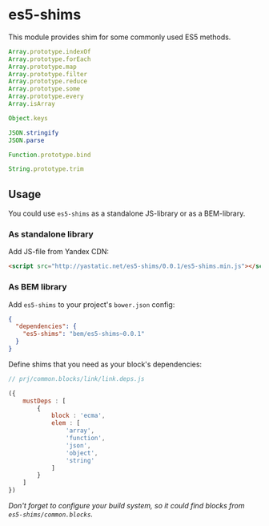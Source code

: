 es5-shims
=========

This module provides shim for some commonly used ES5 methods.

```js
Array.prototype.indexOf
Array.prototype.forEach
Array.prototype.map
Array.prototype.filter
Array.prototype.reduce
Array.prototype.some
Array.prototype.every
Array.isArray

Object.keys

JSON.stringify
JSON.parse

Function.prototype.bind

String.prototype.trim
```

## Usage

You could use `es5-shims` as a standalone JS-library or as a BEM-library.

### As standalone library

Add JS-file from Yandex CDN:

```html
<script src="http://yastatic.net/es5-shims/0.0.1/es5-shims.min.js"></script>
```

### As BEM library

Add `es5-shims` to your project's `bower.json` config:

```json
{
  "dependencies": {
    "es5-shims": "bem/es5-shims~0.0.1"
  }
}
```

Define shims that you need as your block's dependencies:

```js
// prj/common.blocks/link/link.deps.js

({
    mustDeps : [
        {
            block : 'ecma',
            elem : [
                'array',
                'function',
                'json',
                'object',
                'string'
            ]
        }
    ]
})
```

*Don't forget to configure your build system, so it could find blocks from `es5-shims/common.blocks`.*

